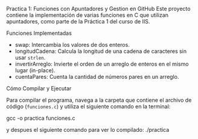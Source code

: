 Practica 1: Funciones con Apuntadores y Gestion en GitHub
Este proyecto contiene la implementación de varias funciones en C que utilizan apuntadores, como parte de la Práctica 1 del curso de IIS.

Funciones Implementadas
- swap: Intercambia los valores de dos enteros.
- longitudCadena: Calcula la longitud de una cadena de caracteres sin usar `strlen`.
- invertirArreglo: Invierte el orden de un arreglo de enteros en el mismo lugar (in-place).
- cuentaPares: Cuenta la cantidad de números pares en un arreglo.

Cómo Compilar y Ejecutar

Para compilar el programa, navega a la carpeta que contiene el archivo de código (`funciones.c`) y utiliza el siguiente comando en la terminal:

gcc -o practica funciones.c

y despues el siguiente comando para ver lo compilado:
./practica

